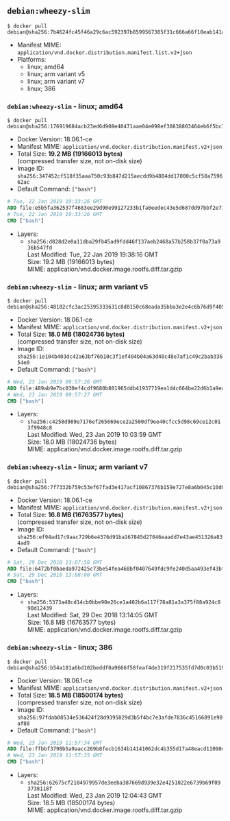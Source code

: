 ## `debian:wheezy-slim`

```console
$ docker pull debian@sha256:7b4624fc45f46a29c6ac592397b8599567305f31c666a66f10eab141a0b5885c
```

-	Manifest MIME: `application/vnd.docker.distribution.manifest.list.v2+json`
-	Platforms:
	-	linux; amd64
	-	linux; arm variant v5
	-	linux; arm variant v7
	-	linux; 386

### `debian:wheezy-slim` - linux; amd64

```console
$ docker pull debian@sha256:176919684acb23ed6d908e40471aae04e098ef30838803464eb6f5bc7dcdd123
```

-	Docker Version: 18.06.1-ce
-	Manifest MIME: `application/vnd.docker.distribution.manifest.v2+json`
-	Total Size: **19.2 MB (19166013 bytes)**  
	(compressed transfer size, not on-disk size)
-	Image ID: `sha256:347452cf518f35aaa750c93b847d215aecdd9b4884dd17000c5cf58a759662ac`
-	Default Command: `["bash"]`

```dockerfile
# Tue, 22 Jan 2019 19:33:26 GMT
ADD file:e5b5fa362537f4683ee29d90e99127233b1fa0eedec43e5d687dd97bbf2e7771 in / 
# Tue, 22 Jan 2019 19:33:26 GMT
CMD ["bash"]
```

-	Layers:
	-	`sha256:d828d2e0a11dba29fb45ad9fdd46f137aeb2468a57b258b37f0a73a936b547fd`  
		Last Modified: Tue, 22 Jan 2019 19:38:16 GMT  
		Size: 19.2 MB (19166013 bytes)  
		MIME: application/vnd.docker.image.rootfs.diff.tar.gzip

### `debian:wheezy-slim` - linux; arm variant v5

```console
$ docker pull debian@sha256:48102cfc3ac25395333631c8d0150c68eada35bba3e2e4c6b76d9f405238340e
```

-	Docker Version: 18.06.1-ce
-	Manifest MIME: `application/vnd.docker.distribution.manifest.v2+json`
-	Total Size: **18.0 MB (18024736 bytes)**  
	(compressed transfer size, not on-disk size)
-	Image ID: `sha256:1e104b403dc42a63bf76b10c3f1ef404b04a63d40c48e7af1c49c2bab33654e0`
-	Default Command: `["bash"]`

```dockerfile
# Wed, 23 Jan 2019 09:57:26 GMT
ADD file:489ab9e7bc030ef4cdf9680b801965ddb41937719ea1d4c664be22d6b1a9eae6 in / 
# Wed, 23 Jan 2019 09:57:27 GMT
CMD ["bash"]
```

-	Layers:
	-	`sha256:c4258d989e7176ef265669ece2a2500df9ee40cfcc5d98c69ce12c013f9948c8`  
		Last Modified: Wed, 23 Jan 2019 10:03:59 GMT  
		Size: 18.0 MB (18024736 bytes)  
		MIME: application/vnd.docker.image.rootfs.diff.tar.gzip

### `debian:wheezy-slim` - linux; arm variant v7

```console
$ docker pull debian@sha256:7f7332b759c53ef67fad3e417acf10867376b159e727e8a6b045c10d0e642c76
```

-	Docker Version: 18.06.1-ce
-	Manifest MIME: `application/vnd.docker.distribution.manifest.v2+json`
-	Total Size: **16.8 MB (16763577 bytes)**  
	(compressed transfer size, not on-disk size)
-	Image ID: `sha256:ef94ad17c9aac729b6e4376d91ba167845d27046eaadd7e43ae451326a834ad9`
-	Default Command: `["bash"]`

```dockerfile
# Sat, 29 Dec 2018 13:07:58 GMT
ADD file:6472bf0baeda972425c73be54fea468bf0407649fdc9fe240d5aa493ef43bff4 in / 
# Sat, 29 Dec 2018 13:08:00 GMT
CMD ["bash"]
```

-	Layers:
	-	`sha256:5373a40cd14cb0bbe90e26ce1a402b6a117f78a81a3a375f88a924c890d12439`  
		Last Modified: Sat, 29 Dec 2018 13:14:05 GMT  
		Size: 16.8 MB (16763577 bytes)  
		MIME: application/vnd.docker.image.rootfs.diff.tar.gzip

### `debian:wheezy-slim` - linux; 386

```console
$ docker pull debian@sha256:b54a181a6bd102beddf0a9666f58feaf4de319f217535fd7d0c03b519c88627c
```

-	Docker Version: 18.06.1-ce
-	Manifest MIME: `application/vnd.docker.distribution.manifest.v2+json`
-	Total Size: **18.5 MB (18500174 bytes)**  
	(compressed transfer size, not on-disk size)
-	Image ID: `sha256:97fdab08534e536424f28d9395029d3b5f4bc7e3afde7836c45166891e98af80`
-	Default Command: `["bash"]`

```dockerfile
# Wed, 23 Jan 2019 11:57:34 GMT
ADD file:ffbbf3798b5a9aacc269b8fecb1634b14141062dc4b355d17a48eacd11090c50 in / 
# Wed, 23 Jan 2019 11:57:35 GMT
CMD ["bash"]
```

-	Layers:
	-	`sha256:62675cf2104979957de3eeba387669d939e32e4251022e6739b69f093738118f`  
		Last Modified: Wed, 23 Jan 2019 12:04:43 GMT  
		Size: 18.5 MB (18500174 bytes)  
		MIME: application/vnd.docker.image.rootfs.diff.tar.gzip
